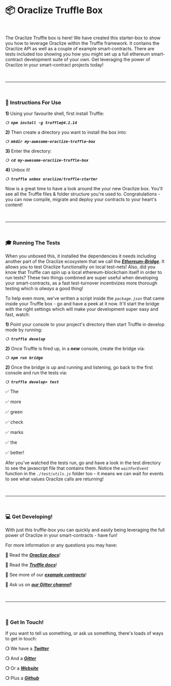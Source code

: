 # :package: Oraclize Truffle Box

&nbsp;

The Oraclize Truffle box is here! We have created this starter-box to show you how to leverage Oraclize within the Truffle framework. It contains the Oraclize API as well as a couple of example smart-contracts. There are tests included too showing you how you might set up a full ethereum smart-contract development suite of your own. Get leveraging the power of Oraclize in your smart-contract projects today!

&nbsp;

***

&nbsp;

### :page_with_curl: __Instructions For Use__

**1)** Using your favourite shell, first install Truffle:

_**`❍ npm install -g truffle@4.1.14`**_

**2)** Then create a directory you want to install the box into:

_**`❍ mkdir my-awesome-oraclize-truffle-box`**_

**3)** Enter the directory: 

_**`❍ cd my-awesome-oraclize-truffle-box`**_

**4)** Unbox it!

_**`❍ truffle unbox oraclize/truffle-starter`**_

Now is a great time to have a look around the your new Oraclize box. You'll see all the Truffle files & folder structure you're used to. Congratulations - you can now compile, migrate and deploy your contracts to your heart's content!

&nbsp;

***

&nbsp;

### :mortar_board: __Running The Tests__

When you unboxed this, it installed the dependencies it needs including another part of the Oraclize ecosystem that we call the __*[Ethereum-Bridge](https://github.com/oraclize/ethereum-bridge)*__. It allows you to test Oraclize functionality on local test-nets! Also, did you know that Truffle can spin up a local ethereum-blockchain itself in order to run tests? These two things combined are super useful when developing your smart-contracts, as a fast test-turnover incentivizes more thorough testing which is _always_ a good thing! 

To help even more, we've written a script inside the *`package.json`* that came inside your Truffle box - go and have a peek at it now. It'll start the bridge with the right settings which will make your development super easy and fast, watch:

**1)** Point your console to your project's directory then start Truffle in develop mode by running:

_**`❍ truffle develop`**_

**2)** Once Truffle is fired up, in a __*new*__ console, create the bridge via:

_**`❍ npm run bridge`**_

**2)** Once the bridge is up and running and listening, go back to the first console and run the tests via: 

_**`❍ truffle develop> test`**_

<!-- ### :fire: :boom: :fire: -->

:white_check_mark: The 

:white_check_mark: more

:white_check_mark: green

:white_check_mark: check

:white_check_mark: marks

:white_check_mark: the

:white_check_mark: better!

Afer you've watched the tests run, go and have a look in the test directory to see the javascript file that contains them. Notice the *`waitForEvent`* function in the *`./test/utils.js`* folder too - it means we can wait for events to see what values Oraclize calls are returning! 

&nbsp;

***

&nbsp;

### :computer: __Get Developing!__ 

With just this truffle-box you can quickly and easily being leveraging the full power of Oraclize in your smart-contracts - have fun! 


For more information or any questions you may have:

:punch: Read the __*[Oraclize docs](https://docs.oraclize.it/)*__!

:punch: Read the __*[Truffle docs](https://truffleframework.com/docs)*__!

:punch: See more of our __*[example contracts](https://github.com/oraclize/ethereum-examples)*__!

:punch: Ask us on __*[our Gitter channel](https://gitter.im/oraclize/ethereum-api)*__!


&nbsp;

***

&nbsp;

### :mega: __Get In Touch!__

If you want to tell us something, or ask us something, there's loads of ways to get in touch:

__❍__ We have a __*[Twitter](https://twitter.com/oraclizeit)*__

__❍__ And a __*[Gitter](https://gitter.im/oraclize/ethereum-api)*__

__❍__ Or a __*[Website](https://oraclize.it)*__

__❍__ Plus a __*[Github](https://github.com/oraclize)*__
